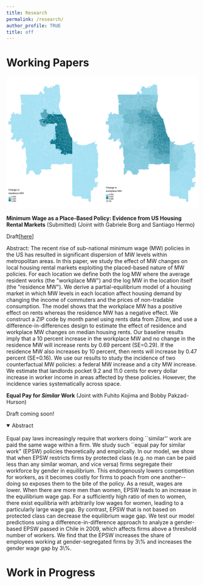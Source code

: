 ```yaml
---
title: Research
permalink: /research/
author_profile: TRUE
title: off
---
```


Working Papers
======

![MW Rent](/images/mw_rent.png)

**Minimum Wage as a Place-Based Policy: Evidence from US Housing Rental Markets** (Submitted)
(Joint with Gabriele Borg and Santiago Hermo)

Draft[[here](https://arxiv.org/abs/2208.01791)]

Abstract:  The recent rise of sub-national minimum wage (MW) policies in the US has resulted in significant dispersion of MW levels within metropolitan areas. In this paper, we study the effect of MW changes on local housing rental markets exploiting the placed-based nature of MW policies. For each location we define both the log MW where the average resident works (the "workplace MW") and the log MW in the location itself (the "residence MW"). We derive a partial-equilibrium model of a housing market in which MW levels in each location affect housing demand by changing the income of commuters and the prices of non-tradable consumption. The model shows that the workplace MW has a positive effect on rents whereas the residence MW has a negative effect. We construct a ZIP code by month panel using rents data from Zillow, and use a difference-in-differences design to estimate the effect of residence and workplace MW changes on median housing rents. Our baseline results imply that a 10 percent increase in the workplace MW and no change in the residence MW will increase rents by 0.69 percent (SE=0.29). If the residence MW also increases by 10 percent, then rents will increase by 0.47 percent (SE=0.16). We use our results to study the incidence of two counterfactual MW policies: a federal MW increase and a city MW increase. We estimate that landlords pocket 9.2 and 11.0 cents for every dollar increase in worker income in areas affected by these policies. However, the incidence varies systematically across space.


**Equal Pay for *Similar* Work**
(Joint with Fuhito Kojima and Bobby Pakzad-Hurson)

Draft coming soon!

<details open>
<summary>Abstract</summary>
<br>
Equal pay laws increasingly  require that workers doing ``similar'' work are paid the same wage within a firm. We study such  ``equal pay for similar work" (EPSW) policies theoretically and empirically. In our model, we show that when EPSW restricts firms by protected class (e.g. no man can be paid less than any similar woman, and vice versa) firms segregate their workforce by gender in equilibrium. This endogenously lowers competition for workers, as it becomes costly for firms to poach from one another--doing so exposes them to the bite of the policy. As a result, wages are lower. When there are more men than women, EPSW leads to an increase in the equilibrium wage gap. For a sufficiently high ratio of men to women, there exist equilibria with arbitrarily low wages for women, leading to a particularly large wage gap. By contrast, EPSW that is not based on protected class can decrease the equilibrium wage gap.
We test our model predictions using a difference-in-difference approach to analyze a gender-based EPSW passed in Chile in 2009, which affects firms above a threshold number of workers. We find that the EPSW increases the share of employees working at gender-segregated firms by 3\% and increases the gender wage gap by 3\%.
</details>


Work in Progress
======


